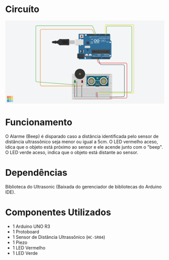 # Circuíto

![](./image.png)

# Funcionamento

O Alarme (Beep) é disparado caso a distância identificada pelo sensor de distância ultrassônico seja menor ou igual a 5cm.
O LED vermelho aceso, idica que o objeto está próximo ao sensor e ele acende junto com o "beep".
O LED verde aceso, indica que o objeto está distante ao sensor.

# Dependências

Biblioteca do Ultrasonic (Baixada do gerenciador de bibliotecas do Arduino IDE).

# Componentes Utilizados

- 1 Arduino UNO R3
- 1 Protoboard
- 1 Sensor de Distância Ultrassônico (`HC-SR04`)
- 1 Piezo
- 1 LED Vermelho
- 1 LED Verde
